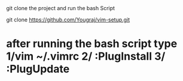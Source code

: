 <!DOCTYPE>
<html>
<body>
git clone the project and run the bash Script

git clone https://github.com/Yougraj/vim-setup.git

<h1>after running the bash script type
1/vim ~/.vimrc
2/ :PlugInstall
3/ :PlugUpdate
</h1>
</body>
</html>
